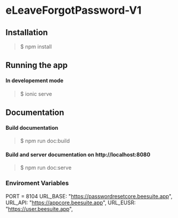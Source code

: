 # eLeaveForgotPassword-V1

Installation
------------
> $ npm install


Running the app
--------------

#### In developement mode
> $ ionic serve


Documentation
-------------

#### Build documentation
> $ npm run doc:build

#### Build and server documentation on http://localhost:8080
> $ npm run doc:serve


### Enviroment Variables
PORT = 8104
  URL_BASE: "https://passwordresetcore.beesuite.app",
  URL_API: "https://appcore.beesuite.app",
  URL_EUSR: "https://user.beesuite.app",